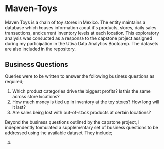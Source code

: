 # Maven-Toys
Maven Toys is a chain of toy stores in Mexico. The entity maintains a database which houses information about it's products, stores, daily sales transactions, and current inventory levels at each location.
This exploratory analysis was conducted as a response to the capstone project assigned during my participation in the Utiva Data Analytics Bootcamp.
The datasets are also included in the repository.

## Business Questions
Queries were to be written to answer the following business questions as required;

1. Which product categories drive the biggest profits? Is this the same across store
locations?
2. How much money is tied up in inventory at the toy stores? How long will it last?
3. Are sales being lost with out-of-stock products at certain locations?

Beyond the business questions outlined by the capstone project, I independently formulated a supplementary set of business questions to be addressed using the available dataset. They include;

4. 
